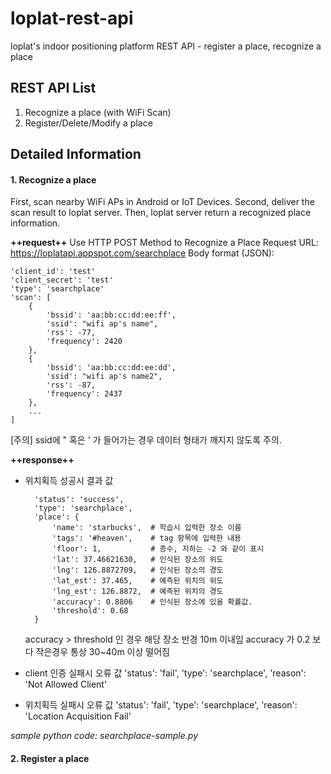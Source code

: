 # loplat-rest-api
loplat's indoor positioning platform REST API - register a place, recognize a place


## REST API List
1. Recognize a place (with WiFi Scan)
2. Register/Delete/Modify a place



## Detailed Information


#### 1. Recognize a place

First, scan nearby WiFi APs in Android or IoT Devices.
Second, deliver the scan result to loplat server.
Then, loplat server return a recognized place information.

**++request++**
Use HTTP POST Method to Recognize a Place
Request URL: https://loplatapi.appspot.com/searchplace
Body format (JSON):

    'client_id': 'test'
    'client_secret': 'test'
    'type': 'searchplace'
    'scan': [
        {
            'bssid': 'aa:bb:cc:dd:ee:ff',
            'ssid': "wifi ap's name",
            'rss': -77,
            'frequency': 2420
		},
        {
        	'bssid': 'aa:bb:cc:dd:ee:dd',
            'ssid': "wifi ap's name2",
            'rss': -87,
            'frequency': 2437
		},
        ...
    ]


[주의] ssid에 " 혹은 ' 가 들어가는 경우 데이터 형태가 깨지지 않도록 주의.


**++response++**

* 위치획득 성공시 결과 값

        'status': 'success',
        'type': 'searchplace',
        'place': {
            'name': 'starbucks',  # 학습시 입력한 장소 이름
            'tags': '#heaven',    # tag 항목에 입력한 내용
            'floor': 1,           # 층수, 지하는 -2 와 같이 표시
            'lat': 37.46621630,   # 인식된 장소의 위도
            'lng': 126.8872709,   # 인식된 장소의 경도
            'lat_est': 37.465,    # 예측된 위치의 위도
            'lng_est': 126.8872,  # 예측된 위치의 경도
            'accuracy': 0.8806    # 인식된 장소에 있을 확률값.
            'threshold': 0.68
        }

	accuracy > threshold 인 경우 해당 장소 반경 10m 이내임
	accuracy 가 0.2 보다 작은경우 통상 30~40m 이상 떨어짐

* client 인증 실패시 오류 값
        'status': 'fail',
        'type': 'searchplace',
        'reason': 'Not Allowed Client'


* 위치획득 실패시 오류 값
        'status': 'fail',
        'type': 'searchplace',
        'reason': 'Location Acquisition Fail'

*sample python code: searchplace-sample.py*


#### 2. Register a place


